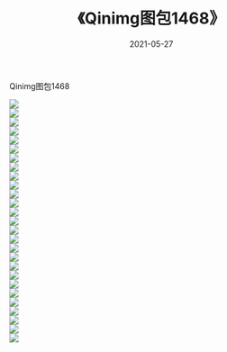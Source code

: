 ﻿---
layout: post
title:  《Qinimg图包1468》
date:   2021-05-27
img: http://imgx.orgx.ga/Qinimg图包/Qinimg图包1468/000.jpg
categories: [美女, 清纯, 唯美]
---

Qinimg图包1468

 ![](http://imgx.orgx.ga/Qinimg图包/Qinimg图包1468/001.jpg) <br>![](http://imgx.orgx.ga/Qinimg图包/Qinimg图包1468/002.jpg) <br>![](http://imgx.orgx.ga/Qinimg图包/Qinimg图包1468/003.jpg) <br>![](http://imgx.orgx.ga/Qinimg图包/Qinimg图包1468/004.jpg) <br>![](http://imgx.orgx.ga/Qinimg图包/Qinimg图包1468/005.jpg) <br>![](http://imgx.orgx.ga/Qinimg图包/Qinimg图包1468/006.jpg) <br>![](http://imgx.orgx.ga/Qinimg图包/Qinimg图包1468/007.jpg) <br>![](http://imgx.orgx.ga/Qinimg图包/Qinimg图包1468/008.jpg) <br>![](http://imgx.orgx.ga/Qinimg图包/Qinimg图包1468/009.jpg) <br>![](http://imgx.orgx.ga/Qinimg图包/Qinimg图包1468/010.jpg) <br>![](http://imgx.orgx.ga/Qinimg图包/Qinimg图包1468/011.jpg) <br>![](http://imgx.orgx.ga/Qinimg图包/Qinimg图包1468/012.jpg) <br>![](http://imgx.orgx.ga/Qinimg图包/Qinimg图包1468/013.jpg) <br>![](http://imgx.orgx.ga/Qinimg图包/Qinimg图包1468/014.jpg) <br>![](http://imgx.orgx.ga/Qinimg图包/Qinimg图包1468/015.jpg) <br>![](http://imgx.orgx.ga/Qinimg图包/Qinimg图包1468/016.jpg) <br>![](http://imgx.orgx.ga/Qinimg图包/Qinimg图包1468/017.jpg) <br>![](http://imgx.orgx.ga/Qinimg图包/Qinimg图包1468/018.jpg) <br>![](http://imgx.orgx.ga/Qinimg图包/Qinimg图包1468/019.jpg) <br>![](http://imgx.orgx.ga/Qinimg图包/Qinimg图包1468/020.jpg) <br>![](http://imgx.orgx.ga/Qinimg图包/Qinimg图包1468/021.jpg) <br>![](http://imgx.orgx.ga/Qinimg图包/Qinimg图包1468/022.jpg) <br>![](http://imgx.orgx.ga/Qinimg图包/Qinimg图包1468/023.jpg) <br>![](http://imgx.orgx.ga/Qinimg图包/Qinimg图包1468/024.jpg) <br>![](http://imgx.orgx.ga/Qinimg图包/Qinimg图包1468/025.jpg) <br>![](http://imgx.orgx.ga/Qinimg图包/Qinimg图包1468/026.jpg) <br>![](http://imgx.orgx.ga/Qinimg图包/Qinimg图包1468/027.jpg) <br>